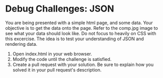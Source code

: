 # Debug Challenges: JSON

You are being presented with a simple html page, and some data.  Your objective is to get the data onto the page.  Refer to the comp.jpg image to see what your data should look like. Do not focus to heavily on CSS with this excercise.  The idea is to test your understanding of JSON and rendering data.

1. Open index.html in your web browser.
2. Modify the code until the challenge is satisfied.
3. Create a pull request with your solution. Be sure to explain how you solved it in your pull request's description.

